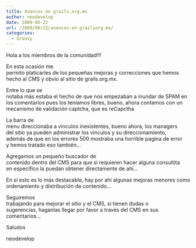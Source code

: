 ```yaml
---
title: Avances en grails.org.mx
author: neodevelop
date: 2009-06-22
url: /2009/06/22/avances-en-grailsorg-mx/
categories:
  - Groovy
---
```

Hola a los miembros de la comunidad!!!

En esta ocasi&oacute;n me  
permito platicarles de los peque&ntilde;as mejoras y correcciones que hemos  
hecho al CMS y obvio al sitio de grails.org.mx.

Entre lo que se  
notaba m&aacute;s estaba el hecho de que nos empezaban a inundar de SPAM en  
los comentarios pues los ten&iacute;amos libres, bueno, ahora contamos con un  
mecanismo de validaci&oacute;n captcha, que es reCapctha

La barra de  
menu direccionaba a vinculos inexistentes, bueno ahora, los managers  
del sitio ya pueden administrar los vinculos y su direccionamiento,  
adem&aacute;s de que en los errores 500 mostraba una horrible pagina de error  
y hemos tratado eso tambi&eacute;n&#8230;

Agregamos un peque&ntilde;o buscador de  
contenido dentro del CMS para que si requieren hacer alguna consultita  
en especifico la puedan obtener directamente de ah&iacute;&#8230;

En s&iacute; esto es lo m&aacute;s destacable, hay por ah&iacute; algunas mejoras menores como ordenamiento y distribuci&oacute;n de contenido&#8230;

Seguiremos  
trabajando para mejorar el sitio y el CMS, si tienen dudas o  
sugerencias, haganlas llegar por favor a trav&eacute;s del CMS en sus  
comentarios&#8230;

Saludos

neodevelop